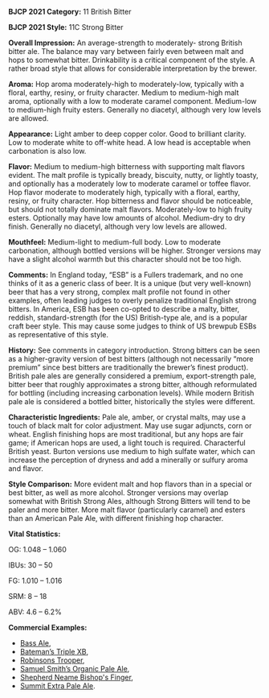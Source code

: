 <b>BJCP 2021 Category:</b> 11 British Bitter

<b>BJCP 2021 Style:</b> 11C Strong Bitter

<b>Overall Impression:</b> An average-strength to moderately-
strong British bitter ale. The balance may vary between fairly
even between malt and hops to somewhat bitter. Drinkability is
a critical component of the style. A rather broad style that
allows for considerable interpretation by the brewer.

<b>Aroma:</b> Hop aroma moderately-high to moderately-low,
typically with a floral, earthy, resiny, or fruity character.
Medium to medium-high malt aroma, optionally with a low to
moderate caramel component. Medium-low to medium-high
fruity esters. Generally no diacetyl, although very low levels are
allowed.

<b>Appearance:</b> Light amber to deep copper color. Good to
brilliant clarity. Low to moderate white to off-white head. A low
head is acceptable when carbonation is also low.

<b>Flavor:</b> Medium to medium-high bitterness with supporting
malt flavors evident. The malt profile is typically bready,
biscuity, nutty, or lightly toasty, and optionally has a
moderately low to moderate caramel or toffee flavor. Hop
flavor moderate to moderately high, typically with a floral,
earthy, resiny, or fruity character. Hop bitterness and flavor
should be noticeable, but should not totally dominate malt
flavors. Moderately-low to high fruity esters. Optionally may
have low amounts of alcohol. Medium-dry to dry finish.
Generally no diacetyl, although very low levels are allowed.

<b>Mouthfeel:</b> Medium-light to medium-full body. Low to
moderate carbonation, although bottled versions will be
higher. Stronger versions may have a slight alcohol warmth but
this character should not be too high.

<b>Comments:</b> In England today, “ESB” is a Fullers trademark,
and no one thinks of it as a generic class of beer. It is a unique
(but very well-known) beer that has a very strong, complex
malt profile not found in other examples, often leading judges
to overly penalize traditional English strong bitters. In
America, ESB has been co-opted to describe a malty, bitter,
reddish, standard-strength (for the US) British-type ale, and is
a popular craft beer style. This may cause some judges to think
of US brewpub ESBs as representative of this style.

<b>History:</b> See comments in category introduction. Strong
bitters can be seen as a higher-gravity version of best bitters
(although not necessarily “more premium” since best bitters
are traditionally the brewer’s finest product). British pale ales
are generally considered a premium, export-strength pale,
bitter beer that roughly approximates a strong bitter, although
reformulated for bottling (including increasing carbonation
levels). While modern British pale ale is considered a bottled
bitter, historically the styles were different.

<b>Characteristic Ingredients:</b> Pale ale, amber, or crystal
malts, may use a touch of black malt for color adjustment. May
use sugar adjuncts, corn or wheat. English finishing hops are
most traditional, but any hops are fair game; if American hops
are used, a light touch is required. Characterful British yeast.
Burton versions use medium to high sulfate water, which can
increase the perception of dryness and add a minerally or
sulfury aroma and flavor.

<b>Style Comparison:</b> More evident malt and hop flavors than
in a special or best bitter, as well as more alcohol. Stronger
versions may overlap somewhat with British Strong Ales,
although Strong Bitters will tend to be paler and more bitter.
More malt flavor (particularly caramel) and esters than an
American Pale Ale, with different finishing hop character.

<b>Vital Statistics:</b>

OG: 1.048 – 1.060

IBUs: 30 – 50

FG: 1.010 – 1.016

SRM: 8 – 18

ABV: 4.6 – 6.2%

<b>Commercial Examples:</b>
- [Bass Ale](https://untappd.com/b/bass-brewers-bass-premium-ale/266682),
- [Bateman’s Triple XB](https://untappd.com/b/batemans-brewery-xxxb-triple-xb/34066),
- [Robinsons Trooper](https://untappd.com/b/robinsons-brewery-trooper/332969),
- [Samuel Smith’s Organic Pale Ale](https://untappd.com/b/samuel-smith-old-brewery-organic-pale-ale/31931),
- [Shepherd Neame Bishop's Finger](https://untappd.com/b/shepherd-neame-bishops-finger/2962),
- [Summit Extra Pale Ale](https://untappd.com/b/summit-brewing-company-extra-pale-ale-epa/3140).
